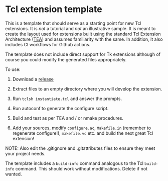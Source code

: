 # Tcl extension template

This is a template that should serve as a starting point for new Tcl extensions.
It is *not* a tutorial and *not* an illustrative sample. It is meant to create
the layout used for extensions built using the standard Tcl Extension Architecture
([TEA](https://wiki.tcl-lang.org/page/TEA)) and assumes familiarity with
the same. In addition, it also includes CI workflows for Github actions.

The template does not include direct support for Tk extensions although of course
you could modify the generated files appropriately.

To use:

1. Download a [release](https://github.com/apnadkarni/tcl-extension-template/releases)

2. Extract files to an empty directory where you will develop the extension.

3. Run `tclsh instantiate.tcl` and answer the prompts.

4. Run autoconf to generate the configure script.

5. Build and test as per TEA and / or nmake procedures.

6. Add your sources, modify `configure.ac`, `Makefile.in` (remember to
regenerate configure!), `makefile.vc` etc. and build the next great Tcl
extension!

NOTE: Also edit the .gitignore and .gitattributes files to ensure they meet
your project needs.

The template includes a `build-info` command analogous to the Tcl `build-info`
command. This should work without modifications. Delete if not wanted.
